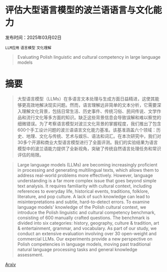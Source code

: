 # 评估大型语言模型的波兰语语言与文化能力

发布时间：2025年03月02日

`LLM应用` `语言模型` `文化理解`

> Evaluating Polish linguistic and cultural competency in large language models

# 摘要

> 大型语言模型（LLMs）在多语言文本处理与生成方面日益精进，这使其能够更高效地解决现实问题。然而，语言理解远非简单的文本分析，它需要深入理解文化背景，包括日常生活、历史事件、传统习俗、民间传说、文学作品和流行文化等多方面的知识。缺乏这些背景信息会导致误解和难以察觉的细微错误。为了考察语言模型对波兰文化背景的掌握程度，我们推出了包含600个手工设计问题的波兰语语言文化能力基准。该基准涵盖六个领域：历史、地理、文化与传统、艺术与娱乐、语法和词汇。在本次研究中，我们对30多个开源和商业大型语言模型进行了全面评测。我们的实验结果为语言模型中的波兰语能力提供了全新视角，突破了传统自然语言处理任务和常识评估的局限。

> Large language models (LLMs) are becoming increasingly proficient in processing and generating multilingual texts, which allows them to address real-world problems more effectively. However, language understanding is a far more complex issue that goes beyond simple text analysis. It requires familiarity with cultural context, including references to everyday life, historical events, traditions, folklore, literature, and pop culture. A lack of such knowledge can lead to misinterpretations and subtle, hard-to-detect errors. To examine language models' knowledge of the Polish cultural context, we introduce the Polish linguistic and cultural competency benchmark, consisting of 600 manually crafted questions. The benchmark is divided into six categories: history, geography, culture & tradition, art & entertainment, grammar, and vocabulary. As part of our study, we conduct an extensive evaluation involving over 30 open-weight and commercial LLMs. Our experiments provide a new perspective on Polish competencies in language models, moving past traditional natural language processing tasks and general knowledge assessment.

[Arxiv](https://arxiv.org/abs/2503.00995)
